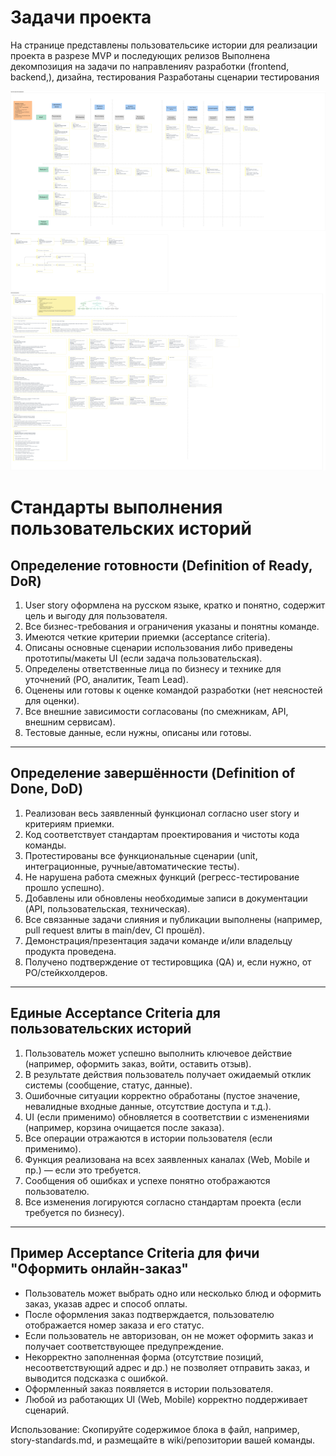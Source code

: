 # Задачи проекта

На странице представлены пользовательсике истории для реализации проекта в разрезе MVP и последующих релизов
Выполнена декомпозиция на задачи по направленияv разработки (frontend, backend,), дизайна, тестирования
Разработаны сценарии тестирования

![](diagrams/tasks.png)

<!--<iframe width="1600" height="900" style="border: 1px solid rgba(0, 0, 0, 0.1);" src="https://app.holst.so/share/b/51f682ba-1b04-49bc-9008-8ee60f139ade" scrolling="no" allow="fullscreen; clipboard-read; clipboard-write" allowfullscreen></iframe>-->


# Стандарты выполнения пользовательских историй

## Определение готовности (Definition of Ready, DoR)

1. User story оформлена на русском языке, кратко и понятно, содержит цель и выгоду для пользователя.
2. Все бизнес-требования и ограничения указаны и понятны команде.
3. Имеются четкие критерии приемки (acceptance criteria).
4. Описаны основные сценарии использования либо приведены прототипы/макеты UI (если задача пользовательская).
5. Определены ответственные лица по бизнесу и технике для уточнений (PO, аналитик, Team Lead).
6. Оценены или готовы к оценке командой разработки (нет неясностей для оценки).
7. Все внешние зависимости согласованы (по смежникам, API, внешним сервисам).
8. Тестовые данные, если нужны, описаны или готовы.

---

## Определение завершённости (Definition of Done, DoD)

1. Реализован весь заявленный функционал согласно user story и критериям приемки.
2. Код соответствует стандартам проектирования и чистоты кода команды.
3. Протестированы все функциональные сценарии (unit, интеграционные, ручные/автоматические тесты).
4. Не нарушена работа смежных функций (регресс-тестирование прошло успешно).
5. Добавлены или обновлены необходимые записи в документации (API, пользовательская, техническая).
6. Все связанные задачи слияния и публикации выполнены (например, pull request влиты в main/dev, CI прошёл).
7. Демонстрация/презентация задачи команде и/или владельцу продукта проведена.
8. Получено подтверждение от тестировщика (QA) и, если нужно, от PO/стейкхолдеров.

---

## Единые Acceptance Criteria для пользовательских историй

1. Пользователь может успешно выполнить ключевое действие (например, оформить заказ, войти, оставить отзыв).
2. В результате действия пользователь получает ожидаемый отклик системы (сообщение, статус, данные).
3. Ошибочные ситуации корректно обработаны (пустое значение, невалидные входные данные, отсутствие доступа и т.д.).
4. UI (если применимо) обновляется в соответствии с изменениями (например, корзина очищается после заказа).
5. Все операции отражаются в истории пользователя (если применимо).
6. Функция реализована на всех заявленных каналах (Web, Mobile и пр.) — если это требуется.
7. Сообщения об ошибках и успехе понятно отображаются пользователю.
8. Все изменения логируются согласно стандартам проекта (если требуется по бизнесу).

---

## Пример Acceptance Criteria для фичи "Оформить онлайн-заказ"

- Пользователь может выбрать одно или несколько блюд и оформить заказ, указав адрес и способ оплаты.
- После оформления заказ подтверждается, пользователю отображается номер заказа и его статус.
- Если пользователь не авторизован, он не может оформить заказ и получает соответствующее предупреждение.
- Некорректно заполненная форма (отсутствие позиций, несоответствующий адрес и др.) не позволяет отправить заказ, и выводится подсказка с ошибкой.
- Оформленный заказ появляется в истории пользователя.
- Любой из работающих UI (Web, Mobile) корректно поддерживает сценарий.


Использование:
Скопируйте содержимое блока в файл, например, story-standards.md, и размещайте в wiki/репозитории вашей команды.
